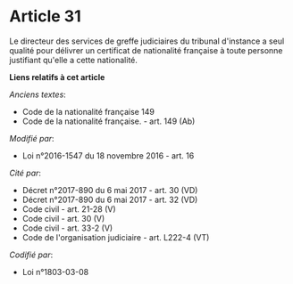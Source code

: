# Article 31

Le directeur des services de greffe judiciaires du tribunal d'instance a seul qualité pour délivrer un certificat de
nationalité française à toute personne justifiant qu'elle a cette nationalité.

**Liens relatifs à cet article**

_Anciens textes_:

  - Code de la nationalité française 149
  - Code de la nationalité française. - art. 149 (Ab)

_Modifié par_:

  - Loi n°2016-1547 du 18 novembre 2016 - art. 16

_Cité par_:

  - Décret n°2017-890 du 6 mai 2017 - art. 30 (VD)
  - Décret n°2017-890 du 6 mai 2017 - art. 32 (VD)
  - Code civil - art. 21-28 (V)
  - Code civil - art. 30 (V)
  - Code civil - art. 33-2 (V)
  - Code de l'organisation judiciaire - art. L222-4 (VT)

_Codifié par_:

  - Loi n°1803-03-08

